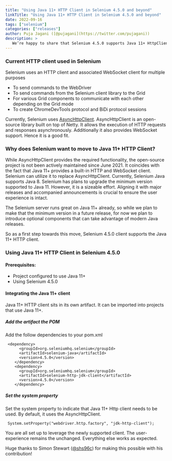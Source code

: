 ```yaml
---
title: "Using Java 11+ HTTP Client in Selenium 4.5.0 and beyond"
linkTitle: "Using Java 11+ HTTP Client in Selenium 4.5.0 and beyond"
date: 2022-09-16
tags: ["selenium"]
categories: ["releases"]
author: Puja Jagani ([@pujagani](https://twitter.com/pujagani))
description: >
   We’re happy to share that Selenium 4.5.0 supports Java 11+ HttpClient
---
```


### Current HTTP client used in Selenium
Selenium uses an HTTP client and associated WebSocket client for multiple purposes
* To send commands to the WebDriver 
* To send commands from the Selenium client library to the Grid 
* For various Grid components to communicate with each other depending on the Grid mode
* To create ChromeDevTools protocol and BiDi protocol sessions

Currently, Selenium uses [AsyncHttpClient](https://github.com/AsyncHttpClient/async-http-client). AsyncHttpClient is an open-source library built on top of Netty. It allows the execution of HTTP requests and responses asynchronously. Additionally it also provides WebSocket support. Hence it is a good fit. 

### Why does Selenium want to move to Java 11+ HTTP Client?
While AsyncHttpClient provides the required functionality, the open-source project is not been actively maintained since June 2021. It coincides with the fact that Java 11+ provides a built-in HTTP and WebSocket client. Selenium can utilize it to replace AsyncHttpClient.
Currently, Selenium Java supports Java 8. Selenium has plans to upgrade the minimum version supported to Java 11. However, it is a sizeable effort. Aligning it with major releases and accompanied announcements  is crucial to ensure the user experience is intact.

The Selenium server runs great on Java 11+ already, so while we plan to make that the minimum version in a future release, for now we plan to introduce optional components that can take advantage of modern Java releases.

So as a first step towards this move, Selenium 4.5.0 client supports the Java 11+ HTTP client.

### Using Java 11+ HTTP Client in Selenium 4.5.0
#### Prerequisites: 
* Project configured to use Java 11+
* Using Selenium 4.5.0 

#### Integrating the Java 11+ client
Java 11+ HTTP client sits in its own artifact. It can be imported into projects that use Java 11+.

##### Add the artifact the POM 

Add the follow dependencies to your pom.xml

```
 <dependency>
      <groupId>org.seleniumhq.selenium</groupId>
      <artifactId>selenium-java</artifactId>
      <version>4.5.0</version>
    </dependency>
    <dependency>
      <groupId>org.seleniumhq.selenium</groupId>
      <artifactId>selenium-http-jdk-client</artifactId>
      <version>4.5.0</version>
    </dependency>

```

##### Set the system property

Set the system property to indicate that Java 11+ Http client needs to be used.
By default, it uses the AsyncHttpClient.

```
 System.setProperty("webdriver.http.factory", "jdk-http-client");

```
You are all set up to leverage the newly supported client.
The user-experience remains the unchanged. Everything else works as expected.

Huge thanks to Simon Stewart ([@shs96c](https://twitter.com/shs96c)) for making this possible with his contribution! 


